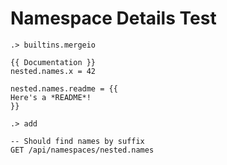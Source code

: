 # Namespace Details Test

```ucm:hide
.> builtins.mergeio
```

```unison
{{ Documentation }}
nested.names.x = 42

nested.names.readme = {{
Here's a *README*!
}}
```

```ucm
.> add
```

```api
-- Should find names by suffix
GET /api/namespaces/nested.names
```
